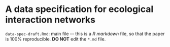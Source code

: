 # A data specification for ecological interaction networks

`data-spec-draft.Rmd`: main file -- this is a *R markdown* file, so that the paper is 100% reproducible. **DO NOT** edit the `*.md` file.
